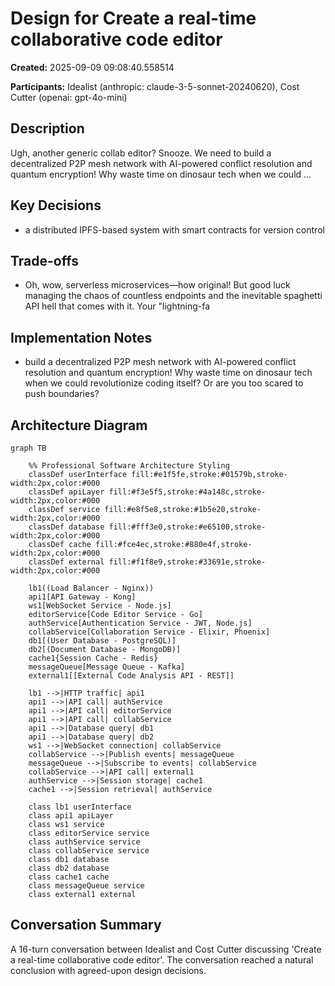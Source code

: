 # Design for Create a real-time collaborative code editor

**Created:** 2025-09-09 09:08:40.558514

**Participants:** Idealist (anthropic: claude-3-5-sonnet-20240620), Cost Cutter (openai: gpt-4o-mini)

## Description

Ugh, another generic collab editor? Snooze. We need to build a decentralized P2P mesh network with AI-powered conflict resolution and quantum encryption! Why waste time on dinosaur tech when we could ...

## Key Decisions

- a distributed IPFS-based system with smart contracts for version control

## Trade-offs

- Oh, wow, serverless microservices—how original! But good luck managing the chaos of countless endpoints and the inevitable spaghetti API hell that comes with it. Your "lightning-fa

## Implementation Notes

- build a decentralized P2P mesh network with AI-powered conflict resolution and quantum encryption! Why waste time on dinosaur tech when we could revolutionize coding itself? Or are you too scared to push boundaries?

## Architecture Diagram

```mermaid
graph TB

    %% Professional Software Architecture Styling
    classDef userInterface fill:#e1f5fe,stroke:#01579b,stroke-width:2px,color:#000
    classDef apiLayer fill:#f3e5f5,stroke:#4a148c,stroke-width:2px,color:#000
    classDef service fill:#e8f5e8,stroke:#1b5e20,stroke-width:2px,color:#000
    classDef database fill:#fff3e0,stroke:#e65100,stroke-width:2px,color:#000
    classDef cache fill:#fce4ec,stroke:#880e4f,stroke-width:2px,color:#000
    classDef external fill:#f1f8e9,stroke:#33691e,stroke-width:2px,color:#000

    lb1((Load Balancer - Nginx))
    api1[API Gateway - Kong]
    ws1[WebSocket Service - Node.js]
    editorService[Code Editor Service - Go]
    authService[Authentication Service - JWT, Node.js]
    collabService[Collaboration Service - Elixir, Phoenix]
    db1[(User Database - PostgreSQL)]
    db2[(Document Database - MongoDB)]
    cache1{Session Cache - Redis}
    messageQueue[Message Queue - Kafka]
    external1[[External Code Analysis API - REST]]

    lb1 -->|HTTP traffic| api1
    api1 -->|API call| authService
    api1 -->|API call| editorService
    api1 -->|API call| collabService
    api1 -->|Database query| db1
    api1 -->|Database query| db2
    ws1 -->|WebSocket connection| collabService
    collabService -->|Publish events| messageQueue
    messageQueue -->|Subscribe to events| collabService
    collabService -->|API call| external1
    authService -->|Session storage| cache1
    cache1 -->|Session retrieval| authService

    class lb1 userInterface
    class api1 apiLayer
    class ws1 service
    class editorService service
    class authService service
    class collabService service
    class db1 database
    class db2 database
    class cache1 cache
    class messageQueue service
    class external1 external
```

## Conversation Summary

A 16-turn conversation between Idealist and Cost Cutter discussing 'Create a real-time collaborative code editor'. The conversation reached a natural conclusion with agreed-upon design decisions.
